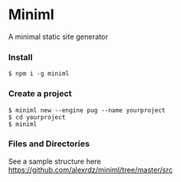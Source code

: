 # Miniml

A minimal static site generator

### Install

`$ npm i -g miniml`

### Create a project
```
$ miniml new --engine pug --name yourproject
$ cd yourproject
$ miniml
```
### Files and Directories

See a sample structure here https://github.com/alexrdz/miniml/tree/master/src

